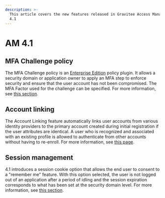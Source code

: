 ```yaml
---
description: >-
  This article covers the new features released in Gravitee Access Management
  4.1
---
```


# AM 4.1

## MFA Challenge policy

The MFA Challenge policy is an [Enterprise Edition](../../overview/open-source-vs-enterprise-am/) policy plugin. It allows a security domain or application owner to apply an MFA step to enforce security and ensure that the user account has not been compromised. The MFA Factor used for the challenge can be specified. For more information, see [this section](../../guides/multi-factor-authentication/mfa-security.md#mfa-challenge-policy).

## Account linking

The Account Linking feature automatically links user accounts from various identity providers to the primary account created during initial registration if the user attributes are identical. A user who is recognized and associated with an existing profile is allowed to authenticate from other accounts without having to re-enroll. For more information, see [this page](../../guides/user-management/account-linking.md).

## Session management

4.1 introduces a session cookie option that allows the end user to consent to a "remember me" feature. With this option selected, the user is not logged out of an application after a period of idling and the session expiration corresponds to what has been set at the security domain level. For more information, see [this section](../../guides/session-management.md#session-cookie-option).
